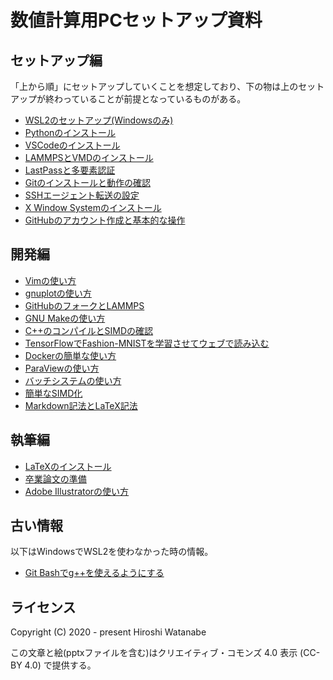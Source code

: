 # 数値計算用PCセットアップ資料

## セットアップ編

「上から順」にセットアップしていくことを想定しており、下の物は上のセットアップが終わっていることが前提となっているものがある。

* [WSL2のセットアップ(Windowsのみ)](wsl2/README.md)
* [Pythonのインストール](python/README.md)
* [VSCodeのインストール](vscode/README.md)
* [LAMMPSとVMDのインストール](lammps/README.md)
* [LastPassと多要素認証](lastpass/README.md)
* [Gitのインストールと動作の確認](git/README.md)
* [SSHエージェント転送の設定](ssh/README.md)
* [X Window Systemのインストール](X11/README.md)
* [GitHubのアカウント作成と基本的な操作](github/README.md)

## 開発編

* [Vimの使い方](vim/README.md)
* [gnuplotの使い方](gnuplot/README.md)
* [GitHubのフォークとLAMMPS](github_lammps/README.md)
* [GNU Makeの使い方](make/README.md)
* [C++のコンパイルとSIMDの確認](simd/README.md)
* [TensorFlowでFashion-MNISTを学習させてウェブで読み込む](tensorflow/README.md)
* [Dockerの簡単な使い方](docker/README.md)
* [ParaViewの使い方](paraview/README.md)
* [バッチシステムの使い方](pbs/README.md)
* [簡単なSIMD化](simd_tutorial/README.md)
* [Markdown記法とLaTeX記法](mdtex/README.md)

## 執筆編

* [LaTeXのインストール](latex/README.md)
* [卒業論文の準備](graduate_thesis/README.md)
* [Adobe Illustratorの使い方](illustrator/README.md)

## 古い情報

以下はWindowsでWSL2を使わなかった時の情報。

* [Git Bashでg++を使えるようにする](gccwin/README.md)

## ライセンス

Copyright (C) 2020 - present Hiroshi Watanabe

この文章と絵(pptxファイルを含む)はクリエイティブ・コモンズ 4.0 表示 (CC-BY 4.0) で提供する。
